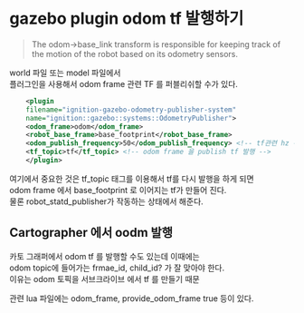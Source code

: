# gazebo plugin odom tf 발행하기
> The odom->base_link transform is responsible for keeping track of the motion of the robot based on its odometry sensors.

world 파일 또는 model 파일에서  
플러그인을 사용해서 odom frame 관련 TF 를 퍼블리쉬할 수가 있다. 

```xml
    <plugin
    filename="ignition-gazebo-odometry-publisher-system"
    name="ignition::gazebo::systems::OdometryPublisher">
    <odom_frame>odom</odom_frame>
    <robot_base_frame>base_footprint</robot_base_frame>
    <odom_publish_frequency>50</odom_publish_frequency> <!-- tf관련 hz -->
    <tf_topic>tf</tf_topic> <!-- odom frame 을 publish tf 발행 -->
    </plugin>
```

여기에서 중요한 것은 tf_topic 태그를 이용해서 tf를 다시 발행을 하게 되면  
odom frame 에서 base_footprint 로 이어지는 tf가 만들어 진다.   
물론 robot_statd_publisher가 작동하는 상태에서 해준다.   

## Cartographer 에서 oodm 발행
카토 그래퍼에서 odom tf 를 발행할 수도 있는데  이때에는  
odom topic에 들어가는 frmae_id, child_id? 가 잘 맞아야 한다.  
이유는 odom 토픽을 서브크라이브 에서 tf 를 만들기 때문  

관련 lua 파일에는  odom_frame, provide_odom_frame true 등이 있다.

